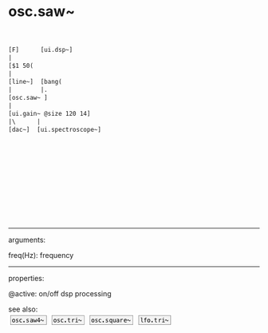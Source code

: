 # osc.saw~

```


[F]      [ui.dsp~]
|
[$1 50(
|
[line~]  [bang(
|        |.
[osc.saw~ ]
|
[ui.gain~ @size 120 14]
|\      |
[dac~]  [ui.spectroscope~]










            
```
---
arguments:

freq(Hz): frequency<br>

---
properties:

@active: on/off dsp
            processing<br>

see also:<br>
![osc.saw4~](img/object_osc.saw4~.png)
![osc.tri~](img/object_osc.tri~.png)
![osc.square~](img/object_osc.square~.png)
![lfo.tri~](img/object_lfo.tri~.png)
